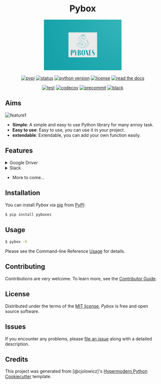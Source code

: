 # <center> Pybox

<div align="center">

<img src="https://raw.githubusercontent.com/cauliyang/pybox/main/docs/_static/logo.png" width=50% alt="logo">

[![pypi](https://img.shields.io/pypi/v/pyboxes.svg)](https://pypi.org/project/pyboxes/)
[![status](https://img.shields.io/pypi/status/pyboxes.svg)](https://pypi.org/project/pyboxes/)
[![python version](https://img.shields.io/pypi/pyversions/pyboxes)](https://pypi.org/project/pyboxes)
[![license](https://img.shields.io/pypi/l/pyboxes)](https://opensource.org/licenses/MIT)
[![read the docs](https://img.shields.io/readthedocs/pyboxes/latest.svg?label=Read%20the%20Docs)](https://pyboxes.readthedocs.io/)

[![test](https://github.com/cauliyang/pybox/workflows/Tests/badge.svg)](https://github.com/cauliyang/pybox/actions?workflow=Tests)
[![codecov](https://codecov.io/gh/cauliyang/pybox/branch/main/graph/badge.svg)](https://codecov.io/gh/cauliyang/pybox)
[![precommit](https://img.shields.io/badge/pre--commit-enabled-brightgreen?logo=pre-commit&logoColor=white)](https://github.com/pre-commit/pre-commit)
[![black](https://img.shields.io/badge/code%20style-black-000000.svg)](https://github.com/psf/black)

</div>

## Aims

![feature1](https://cdn.jsdelivr.net/gh/cauliyang/blog-image@main//img/20211205150625.png)

- **Simple**: A simple and easy to use Python library for many annoy task.
- **Easy to use**: Easy to use, you can use it in your project.
- **extendable**: Extendable, you can add your own function easily.

## Features

<details>

<summary> Google Driver</summary>

[Google-Driver]: A simple and easy to download files by sharing link of Google Driver.

For example:

```bash
$ pybox gdriver <url> <name> <size>
```

Detailed usage please see [Usage Documentation]

</details>

<details>

<summary> Slack</summary>

[Slack]: A simple and easy to send message to Slack Channel.

For example:

```bash
$ pybox slack [options] <webhook-url>
```

Detailed usage please see [Usage Documentation]

</details>

- More to come...

## Installation

You can install _Pybox_ via [pip] from [PyPI]:

```bash
$ pip install pyboxes
```

## Usage

```bash
$ pybox -h
```

Please see the Command-line Reference [Usage] for details.

## Contributing

Contributions are very welcome. To learn more, see the [Contributor Guide].

## License

Distributed under the terms of the [MIT license],
_Pybox_ is free and open source software.

## Issues

If you encounter any problems, please [file an issue] along with a detailed description.

## Credits

This project was generated from [@cjolowicz]'s [Hypermodern Python Cookiecutter] template.

[//]: # "link"
[cjolowicz]: https://github.com/cjolowicz
[hypermodern python cookiecutter]: https://github.com/cjolowicz/cookiecutter-hypermodern-python
[mit license]: https://opensource.org/licenses/MIT
[pypi]: https://pypi.org/
[file an issue]: https://github.com/cauliyang/pybox/issues
[pip]: https://pip.pypa.io/
[google-driver]: https://www.google.com/drive/
[usage]: https://pyboxes.readthedocs.io/en/latest/usage.html
[slack]: https://slack.com/

```github-only

```

[contributor guide]: CONTRIBUTING.md
[usage documentation]: https://pyboxes.readthedocs.io/en/latest/usage.html
